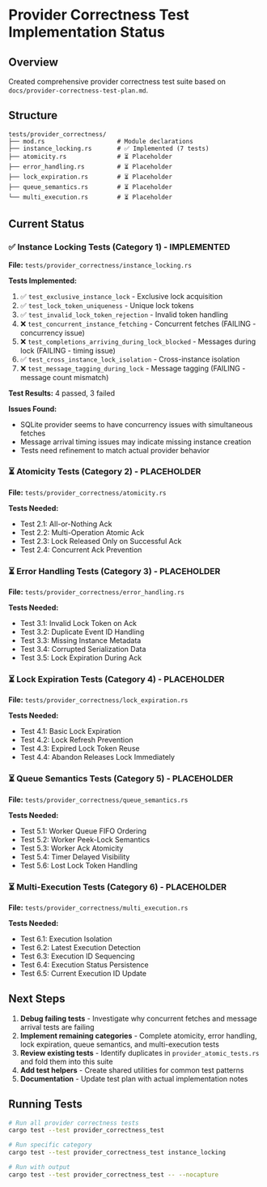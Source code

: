 # Provider Correctness Test Implementation Status

## Overview
Created comprehensive provider correctness test suite based on `docs/provider-correctness-test-plan.md`.

## Structure
```
tests/provider_correctness/
├── mod.rs                    # Module declarations
├── instance_locking.rs       # ✅ Implemented (7 tests)
├── atomicity.rs              # ⏳ Placeholder
├── error_handling.rs         # ⏳ Placeholder
├── lock_expiration.rs        # ⏳ Placeholder
├── queue_semantics.rs        # ⏳ Placeholder
└── multi_execution.rs        # ⏳ Placeholder
```

## Current Status

### ✅ Instance Locking Tests (Category 1) - IMPLEMENTED
**File:** `tests/provider_correctness/instance_locking.rs`

**Tests Implemented:**
1. ✅ `test_exclusive_instance_lock` - Exclusive lock acquisition
2. ✅ `test_lock_token_uniqueness` - Unique lock tokens
3. ✅ `test_invalid_lock_token_rejection` - Invalid token handling
4. ❌ `test_concurrent_instance_fetching` - Concurrent fetches (FAILING - concurrency issue)
5. ❌ `test_completions_arriving_during_lock_blocked` - Messages during lock (FAILING - timing issue)
6. ✅ `test_cross_instance_lock_isolation` - Cross-instance isolation
7. ❌ `test_message_tagging_during_lock` - Message tagging (FAILING - message count mismatch)

**Test Results:** 4 passed, 3 failed

**Issues Found:**
- SQLite provider seems to have concurrency issues with simultaneous fetches
- Message arrival timing issues may indicate missing instance creation
- Tests need refinement to match actual provider behavior

### ⏳ Atomicity Tests (Category 2) - PLACEHOLDER
**File:** `tests/provider_correctness/atomicity.rs`

**Tests Needed:**
- Test 2.1: All-or-Nothing Ack
- Test 2.2: Multi-Operation Atomic Ack
- Test 2.3: Lock Released Only on Successful Ack
- Test 2.4: Concurrent Ack Prevention

### ⏳ Error Handling Tests (Category 3) - PLACEHOLDER
**File:** `tests/provider_correctness/error_handling.rs`

**Tests Needed:**
- Test 3.1: Invalid Lock Token on Ack
- Test 3.2: Duplicate Event ID Handling
- Test 3.3: Missing Instance Metadata
- Test 3.4: Corrupted Serialization Data
- Test 3.5: Lock Expiration During Ack

### ⏳ Lock Expiration Tests (Category 4) - PLACEHOLDER
**File:** `tests/provider_correctness/lock_expiration.rs`

**Tests Needed:**
- Test 4.1: Basic Lock Expiration
- Test 4.2: Lock Refresh Prevention
- Test 4.3: Expired Lock Token Reuse
- Test 4.4: Abandon Releases Lock Immediately

### ⏳ Queue Semantics Tests (Category 5) - PLACEHOLDER
**File:** `tests/provider_correctness/queue_semantics.rs`

**Tests Needed:**
- Test 5.1: Worker Queue FIFO Ordering
- Test 5.2: Worker Peek-Lock Semantics
- Test 5.3: Worker Ack Atomicity
- Test 5.4: Timer Delayed Visibility
- Test 5.6: Lost Lock Token Handling

### ⏳ Multi-Execution Tests (Category 6) - PLACEHOLDER
**File:** `tests/provider_correctness/multi_execution.rs`

**Tests Needed:**
- Test 6.1: Execution Isolation
- Test 6.2: Latest Execution Detection
- Test 6.3: Execution ID Sequencing
- Test 6.4: Execution Status Persistence
- Test 6.5: Current Execution ID Update

## Next Steps

1. **Debug failing tests** - Investigate why concurrent fetches and message arrival tests are failing
2. **Implement remaining categories** - Complete atomicity, error handling, lock expiration, queue semantics, and multi-execution tests
3. **Review existing tests** - Identify duplicates in `provider_atomic_tests.rs` and fold them into this suite
4. **Add test helpers** - Create shared utilities for common test patterns
5. **Documentation** - Update test plan with actual implementation notes

## Running Tests

```bash
# Run all provider correctness tests
cargo test --test provider_correctness_test

# Run specific category
cargo test --test provider_correctness_test instance_locking

# Run with output
cargo test --test provider_correctness_test -- --nocapture
```

